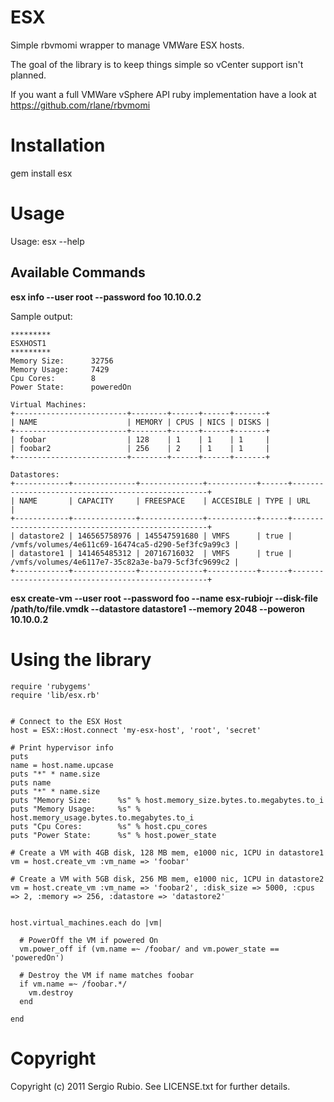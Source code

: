 # ESX

Simple rbvmomi wrapper to manage VMWare ESX hosts. 

The goal of the library is to keep things simple so vCenter support isn't planned.

If you want a full VMWare vSphere API ruby implementation have a look at https://github.com/rlane/rbvmomi

# Installation

  gem install esx

# Usage


Usage: esx --help

## Available Commands

__esx info --user root --password foo 10.10.0.2__

Sample output:

    *********
    ESXHOST1
    *********
    Memory Size:      32756
    Memory Usage:     7429
    Cpu Cores:        8
    Power State:      poweredOn
    
    Virtual Machines:
    +-------------------------+--------+------+------+-------+
    | NAME                    | MEMORY | CPUS | NICS | DISKS |
    +-------------------------+--------+------+------+-------+
    | foobar                  | 128    | 1    | 1    | 1     |
    | foobar2                 | 256    | 2    | 1    | 1     |
    +-------------------------+--------+------+------+-------+
    
    Datastores:
    +------------+--------------+--------------+-----------+------+---------------------------------------------------+
    | NAME       | CAPACITY     | FREESPACE    | ACCESIBLE | TYPE | URL                                               |
    +------------+--------------+--------------+-----------+------+---------------------------------------------------+
    | datastore2 | 146565758976 | 145547591680 | VMFS      | true | /vmfs/volumes/4e611c69-16474ca5-d290-5ef3fc9a99c3 |
    | datastore1 | 141465485312 | 20716716032  | VMFS      | true | /vmfs/volumes/4e6117e7-35c82a3e-ba79-5cf3fc9699c2 |
    +------------+--------------+--------------+-----------+------+---------------------------------------------------+

__esx create-vm --user root --password foo --name esx-rubiojr --disk-file /path/to/file.vmdk --datastore datastore1 --memory 2048 --poweron 10.10.0.2__

# Using the library

    require 'rubygems'
    require 'lib/esx.rb'
    
    
    # Connect to the ESX Host
    host = ESX::Host.connect 'my-esx-host', 'root', 'secret'
    
    # Print hypervisor info
    puts
    name = host.name.upcase
    puts "*" * name.size
    puts name
    puts "*" * name.size
    puts "Memory Size:      %s" % host.memory_size.bytes.to.megabytes.to_i
    puts "Memory Usage:     %s" % host.memory_usage.bytes.to.megabytes.to_i
    puts "Cpu Cores:        %s" % host.cpu_cores
    puts "Power State:      %s" % host.power_state
    
    # Create a VM with 4GB disk, 128 MB mem, e1000 nic, 1CPU in datastore1
    vm = host.create_vm :vm_name => 'foobar'
    
    # Create a VM with 5GB disk, 256 MB mem, e1000 nic, 1CPU in datastore2
    vm = host.create_vm :vm_name => 'foobar2', :disk_size => 5000, :cpus => 2, :memory => 256, :datastore => 'datastore2'
    
    
    host.virtual_machines.each do |vm|
    
      # PowerOff the VM if powered On
      vm.power_off if (vm.name =~ /foobar/ and vm.power_state == 'poweredOn')
    
      # Destroy the VM if name matches foobar
      if vm.name =~ /foobar.*/
        vm.destroy
      end
    
    end

# Copyright

Copyright (c) 2011 Sergio Rubio. See LICENSE.txt for
further details.

